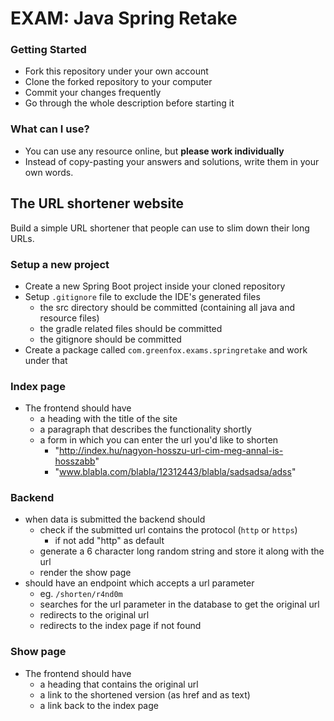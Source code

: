 # EXAM: Java Spring Retake

### Getting Started
 - Fork this repository under your own account
 - Clone the forked repository to your computer
 - Commit your changes frequently
 - Go through the whole description before starting it

### What can I use?
 - You can use any resource online, but **please work individually**
 - Instead of copy-pasting your answers and solutions, write them in your own words.

## The URL shortener website
Build a simple URL shortener that people can use to slim down their long URLs.

### Setup a new project
- Create a new Spring Boot project inside your cloned repository
- Setup `.gitignore` file to exclude the IDE's generated files
   - the src directory should be committed (containing all java and resource files)
   - the gradle related files should be committed
   - the gitignore should be committed
- Create a package called `com.greenfox.exams.springretake` and work under that

### Index page
- The frontend should have
    - a heading with the title of the site
    - a paragraph that describes the functionality shortly
    - a form in which you can enter the url you'd like to shorten
        - "http://index.hu/nagyon-hosszu-url-cim-meg-annal-is-hosszabb"
        - "www.blabla.com/blabla/12312443/blabla/sadsadsa/adss"

### Backend
- when data is submitted the backend should
    - check if the submitted url contains the protocol (`http` or `https`)
        - if not add "http" as default
    - generate a 6 character long random string and store it along with the url
    - render the show page
- should have an endpoint which accepts a url parameter
    - eg. `/shorten/r4nd0m`
    - searches for the url parameter in the database to get the original url
    - redirects to the original url
    - redirects to the index page if not found

### Show page
- The frontend should have
    - a heading that contains the original url
    - a link to the shortened version (as href and as text)
    - a link back to the index page
